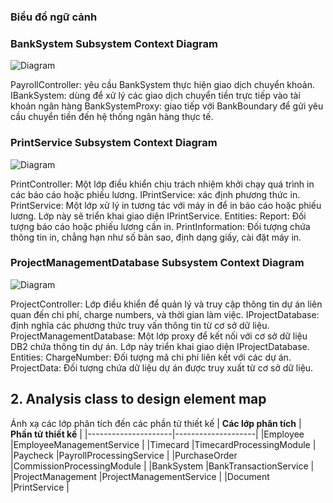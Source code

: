 ### Biểu đồ ngữ cảnh
 ### BankSystem Subsystem Context Diagram
 ![Diagram](https://www.planttext.com/api/plantuml/png/h99DJiCm48NtFiNiA1Bj0QAegg0iigagUWB7dLAh_edi2I82JiQ28t45R3T9JIfsP36oPZpFtvlCz-VNoXDtr6h5s0siyI0D0XqH7gmXPnK8nRrdASAMTo6b-f921syCqkTQqnTdj-nZ8bKPGdVW0faSJb3TStFQTPvGZo9xRAoNDED1IXnHd0eOJdSGMctiAI36oXoiqvoaDTVlxThQdvMtphvsPmiWTQDGeo5fdjEr4QPtbn6LfHyrcgYnNFuFPVKtH3wHydsno7Wc_Xv3E_MsCFitYI6mOwfdo5pRrb01QzlM2WSVd32aGenebn5aq1S18QB2fjKrkW9sv09_Nwj3puPh7DF9w1Eg9E6Fil7iUd7cy-Ml7IXWBnqA6iRh8Rdny28vo-x5li7gD3-XPso5PXyt-mS00F__0m00)
 
  PayrollController: yêu cầu BankSystem thực hiện giao dịch chuyển khoản.  
  IBankSystem: dùng để xử lý các giao dịch chuyển tiền trực tiếp vào tài khoản ngân hàng
  BankSystemProxy: giao tiếp với BankBoundary để gửi yêu cầu chuyển tiền đến hệ thống ngân hàng thực tế.
 ### PrintService Subsystem Context Diagram
![Diagram](https://www.planttext.com/api/plantuml/png/h5FBJeGm5DttAxfpJ9pvWCQOYOy52uqP_84A5sZI1salAZw-p8MVv2zOe621P5R3WfRxEkVSU_dz_jaxv1OR9GavexTG20qKAw0tHgCrKeAbcUJEaVvD7wtG6Fa-2EsVkhCVe3OMDtmu6HtEYy6PwCAm8R-xMiLH67rElXR0YKQm1S-0YF56apuj1ViY_DVfCTFcsRKEGVbOyzOEYgbGjGG56eKk-x29KDoCaxAQ2xtytErc80lQTvuQ1hOmJcY0ckZu20cCfkZBbC6M-VbvMPFL0qU28ax_edW9gNXV5vB6tfjyRQy5EDOrBEuAs0Uk88QToRasZSwvRTSB1tRoZOmSwFp91EycvyZ7kc6y1v2z1bU9sf7btcwtLukjOhJfcZYpTL5B0iohKwhH8kC8ZhuAhDP9OGX7QyPz3e5axrLr_-8V0000__y30000)

PrintController: Một lớp điều khiển chịu trách nhiệm khởi chạy quá trình in các báo cáo hoặc phiếu lương.
IPrintService: xác định phương thức in. 
PrintService: Một lớp xử lý in tương tác với máy in để in báo cáo hoặc phiếu lương. Lớp này sẽ triển khai giao diện IPrintService.
Entities:
Report: Đối tượng báo cáo hoặc phiếu lương cần in.
PrintInformation: Đối tượng chứa thông tin in, chẳng hạn như số bản sao, định dạng giấy, cài đặt máy in.
 ### ProjectManagementDatabase Subsystem Context Diagram
 ![Diagram](https://www.planttext.com/api/plantuml/png/h5DBJiCm4Dtx5BC35cN1CaAeQeD45rI8dc2IJXE3FyKUjqJ0oLXm9Av0axQHqr1LGcGHEVORlyzClZ-_XfxHST1AY3D8QI4D0PS4OslOMQN8GQxGUz6yuS7P9yevEdqJq3oEs4bQqGwH8kCvZajq1Ks3piWb47zTY8y3nebXSWlCISZz2YRHRHbw-ZDR0X6oHpqBcQyyawvHhzNMCKYzLAJ9i3H50sjrTSEuHuD50_n_cRq0hjylBuyJ7_YwtMZddHtQjp0cR8MkK0LAOBQHQugQkEEmlhw5BhTxataBx-nFKTF1INxKy0wmjkvv0x-pmVa4KXioHRqcZMmmStHLPnxJqLKlz9T0hcgYRbPxCR_Dm2CfP6cDB-NIY_vm3mOt_HbC8DHf7kz-NHKBIo2tMWSZSsJoi9PSdgZkz2Xfn-WKQTokk4eCoSphV_m7003__mC0)
 
ProjectController: Lớp điều khiển để quản lý và truy cập thông tin dự án liên quan đến chi phí, charge numbers, và thời gian làm việc.
IProjectDatabase: định nghĩa các phương thức truy vấn thông tin từ cơ sở dữ liệu.
ProjectManagementDatabase: Một lớp proxy để kết nối với cơ sở dữ liệu DB2 chứa thông tin dự án. Lớp này triển khai giao diện IProjectDatabase.
Entities:
ChargeNumber: Đối tượng mã chi phí liên kết với các dự án.
ProjectData: Đối tượng chứa dữ liệu dự án được truy xuất từ cơ sở dữ liệu.

## 2. Analysis class to design element map

Ánh xạ các lớp phân tích đến các phần tử thiết kế
| **Các lớp phân tích** | **Phần tử thiết kế** |
|---------------------|--------------------|
|Employee            |EmployeeManagementService  |
|Timecard         |TimecardProcessingModule   |
|Paycheck          |PayrollProcessingService |
|PurchaseOrder        |CommissionProcessingModule	   |
|BankSystem     |BankTransactionService |
|ProjectManagement      |ProjectManagementService |
|Document    |PrintService |
